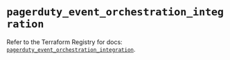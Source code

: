 # `pagerduty_event_orchestration_integration`

Refer to the Terraform Registry for docs: [`pagerduty_event_orchestration_integration`](https://registry.terraform.io/providers/pagerduty/pagerduty/3.11.2/docs/resources/event_orchestration_integration).

